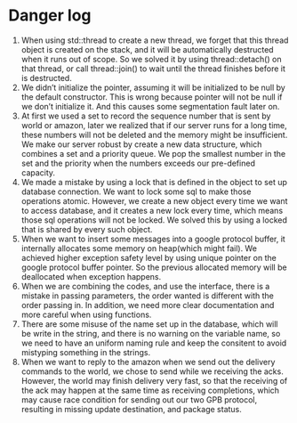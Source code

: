 # Danger log
1.	When using std::thread to create a new thread, we forget that this thread object is created on the stack, and it will be automatically destructed when it runs out of scope. So we solved it by using thread::detach() on that thread, or call thread::join() to wait until the thread finishes before it is destructed. 
2.	We didn’t initialize the pointer, assuming it will be initialized to be null by the default constructor. This is wrong because pointer will not be null if we don’t initialize it. And this causes some segmentation fault later on.
3.	At first we used a set to record the sequence number that is sent by world or amazon, later we realized that if our server runs for a long time, these numbers will not be deleted and the memory might be insufficient. We make our server robust by create a new data structure, which combines a set and a priority queue. We pop the smallest number in the set and the priority when the numbers exceeds our pre-defined capacity.
4.	We made a mistake by using a lock that is defined in the object to set up database connection. We want to lock some sql to make those operations atomic. However, we create a new object every time we want to access database, and it creates a new lock every time, which means those sql operations will not be locked. We solved this by using a locked that is shared by every such object.
5.	When we want to insert some messages into a google protocol buffer, it internally allocates some memory on heap(which might fail). We achieved higher exception safety level by using unique pointer on the google protocol buffer pointer. So the previous allocated memory will be deallocated when exception happens.
6. When we are combining the codes, and use the interface, there is a mistake in passing parameters, the order wanted is different with the order passing in. In addition, we need more clear documentation and more careful when using functions.
7. There are some misuse of the name set up in the database, which will be write in the string, and there is no warning on the variable name, so we need to have an uniform naming rule and keep the consitent to avoid mistyping something in the strings. 
8. When we want to reply to the amazon when we send out the delivery commands to the world, we chose to send while we receiving the acks. However, the world may finish delivery very fast, so that the receiving of the ack may happen at the same time as receiving completions, which may cause race condition for sending out our two GPB protocol, resulting in missing update destination, and package status. 
